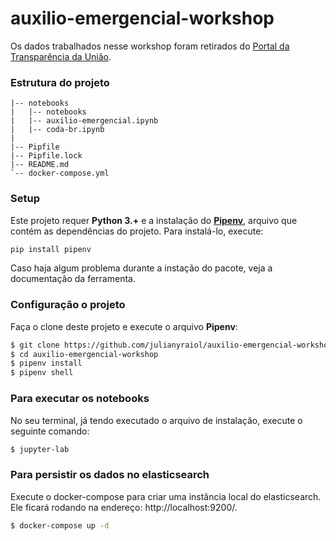 # auxilio-emergencial-workshop

Os dados trabalhados nesse workshop foram retirados do [Portal da Transparência da União](http://www.portaltransparencia.gov.br/pagina-interna/603519-download-de-dados-auxilio-emergencial). 

### Estrutura do projeto

```
|-- notebooks
|   |-- notebooks
|   |-- auxilio-emergencial.ipynb
|   |-- coda-br.ipynb
|
|-- Pipfile
|-- Pipfile.lock
|-- README.md
`-- docker-compose.yml
```

### Setup
Este projeto requer **Python 3.+** e a instalação do [**Pipenv**](https://pipenv-fork.readthedocs.io/en/latest/install.html), arquivo que contém as dependências do projeto. Para instalá-lo, execute: 

```bash
pip install pipenv
```

Caso haja algum problema durante a instação do pacote, veja a documentação da ferramenta.

### Configuração o projeto

Faça o clone deste projeto e execute o arquivo **Pipenv**:

```bash
$ git clone https://github.com/julianyraiol/auxilio-emergencial-workshop.git
$ cd auxilio-emergencial-workshop
$ pipenv install
$ pipenv shell
```

### Para executar os notebooks

No seu terminal, já tendo executado o arquivo de instalação, execute o seguinte comando:

```bash
$ jupyter-lab
```

### Para persistir os dados no elasticsearch

Execute o docker-compose para criar uma instância local do elasticsearch. Ele ficará rodando na endereço: http://localhost:9200/. 

```bash
$ docker-compose up -d
```
